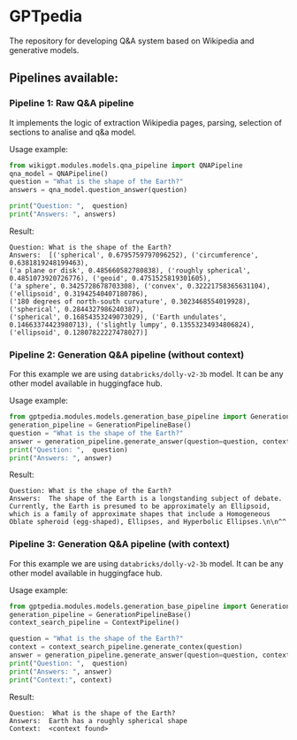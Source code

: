 # GPTpedia
The repository for developing Q&amp;A system based on Wikipedia and generative models.

## Pipelines available: 
### Pipeline 1: Raw Q&A pipeline
It implements the logic of extraction Wikipedia pages, parsing, selection of sections to analise and q&a model. 

Usage example: 
```python
from wikigpt.modules.models.qna_pipeline import QNAPipeline
qna_model = QNAPipeline()
question = "What is the shape of the Earth?"
answers = qna_model.question_answer(question)

print("Question: ",  question)
print("Answers: ", answers)
```
Result: 
```
Question: What is the shape of the Earth?
Answers:  [('spherical', 0.6795759797096252), ('circumference', 0.6381819248199463), 
('a plane or disk', 0.485660582780838), ('roughly spherical', 0.4851073920726776), ('geoid', 0.4751525819301605), 
('a sphere', 0.3425728678703308), ('convex', 0.32221758365631104), ('ellipsoid', 0.31942540407180786), 
('180 degrees of north-south curvature', 0.3023468554019928), ('spherical', 0.2844327986240387), 
('spherical', 0.16854353249073029), ('Earth undulates', 0.14663374423980713), ('slightly lumpy', 0.13553234934806824), 
('ellipsoid', 0.12807822227478027)]
```

### Pipeline 2: Generation Q&A pipeline (without context)
For this example we are using `databricks/dolly-v2-3b` model. It can be any other model available in huggingface hub.

Usage example: 
```python
from gptpedia.modules.models.generation_base_pipeline import GenerationPipelineBase
generation_pipeline = GenerationPipelineBase()
question = "What is the shape of the Earth?"
answer = generation_pipeline.generate_answer(question=question, context="")
print("Question: ",  question)
print("Answers: ", answer)
```
Result:
```
Question: What is the shape of the Earth?
Answers:  The shape of the Earth is a longstanding subject of debate. 
Currently, the Earth is presumed to be approximately an Ellipsoid, 
which is a family of approximate shapes that include a Homogeneous 
Oblate spheroid (egg-shaped), Ellipses, and Hyperbolic Ellipses.\n\n^^
```

### Pipeline 3: Generation Q&A pipeline (with context)
For this example we are using `databricks/dolly-v2-3b` model. It can be any other model available in huggingface hub.

Usage example: 
```python
from gptpedia.modules.models.generation_base_pipeline import GenerationPipelineBase
generation_pipeline = GenerationPipelineBase()
context_search_pipeline = ContextPipeline()

question = "What is the shape of the Earth?"
context = context_search_pipeline.generate_contex(question)
answer = generation_pipeline.generate_answer(question=question, context=context)
print("Question: ",  question)
print("Answers: ", answer)
print("Context:", context)
```
Result:
```
Question:  What is the shape of the Earth?
Answers:  Earth has a roughly spherical shape
Context:  <context found>
```
